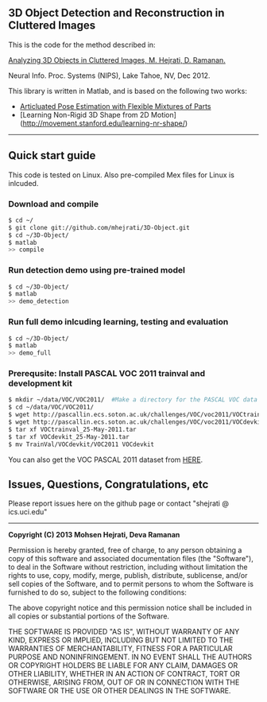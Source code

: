 ## 3D Object Detection and Reconstruction in Cluttered Images

This is the code for the method described in:

[Analyzing 3D Objects in Cluttered Images, M. Hejrati, D. Ramanan.](http://www.ics.uci.edu/~shejrati/files/car.pdf)

Neural Info. Proc. Systems (NIPS), Lake Tahoe, NV, Dec 2012.

This library is written in Matlab, and is based on the following two works:
* [Articluated Pose Estimation with Flexible Mixtures of Parts](http://www.ics.uci.edu/~dramanan/software/pose/)
* [Learning Non-Rigid 3D Shape from 2D Motion] (http://movement.stanford.edu/learning-nr-shape/)


---- 

## Quick start guide

This code is tested on Linux. Also pre-compiled Mex files for Linux is inlcuded.

### Download and compile
``` sh
$ cd ~/
$ git clone git://github.com/mhejrati/3D-Object.git
$ cd ~/3D-Object/
$ matlab
>> compile
```

### Run detection demo using pre-trained model
``` sh
$ cd ~/3D-Object/
$ matlab
>> demo_detection
```

### Run full demo inlcuding learning, testing and evaluation
``` sh
$ cd ~/3D-Object/
$ matlab
>> demo_full
```

### Prerequsite: Install PASCAL VOC 2011 trainval and development kit
``` sh
$ mkdir ~/data/VOC/VOC2011/  #Make a directory for the PASCAL VOC data
$ cd ~/data/VOC/VOC2011/
$ wget http://pascallin.ecs.soton.ac.uk/challenges/VOC/voc2011/VOCtrainval_25-May-2011.tar
$ wget http://pascallin.ecs.soton.ac.uk/challenges/VOC/voc2011/VOCdevkit_25-May-2011.tar
$ tar xf VOCtrainval_25-May-2011.tar
$ tar xf VOCdevkit_25-May-2011.tar
$ mv TrainVal/VOCdevkit/VOC2011 VOCdevkit
``` 
You can also get the VOC PASCAL 2011 dataset from [HERE](http://pascallin.ecs.soton.ac.uk/challenges/VOC/voc2011/#data).


## Issues, Questions, Congratulations, etc

Please report issues here on the github page or contact "shejrati @ ics.uci.edu"

--- 
**Copyright (C) 2013 Mohsen Hejrati, Deva Ramanan**

Permission is hereby granted, free of charge, to any person obtaining
a copy of this software and associated documentation files (the
"Software"), to deal in the Software without restriction, including
without limitation the rights to use, copy, modify, merge, publish,
distribute, sublicense, and/or sell copies of the Software, and to
permit persons to whom the Software is furnished to do so, subject to
the following conditions:

The above copyright notice and this permission notice shall be
included in all copies or substantial portions of the Software.

THE SOFTWARE IS PROVIDED "AS IS", WITHOUT WARRANTY OF ANY KIND,
EXPRESS OR IMPLIED, INCLUDING BUT NOT LIMITED TO THE WARRANTIES OF
MERCHANTABILITY, FITNESS FOR A PARTICULAR PURPOSE AND
NONINFRINGEMENT. IN NO EVENT SHALL THE AUTHORS OR COPYRIGHT HOLDERS BE
LIABLE FOR ANY CLAIM, DAMAGES OR OTHER LIABILITY, WHETHER IN AN ACTION
OF CONTRACT, TORT OR OTHERWISE, ARISING FROM, OUT OF OR IN CONNECTION
WITH THE SOFTWARE OR THE USE OR OTHER DEALINGS IN THE SOFTWARE.

